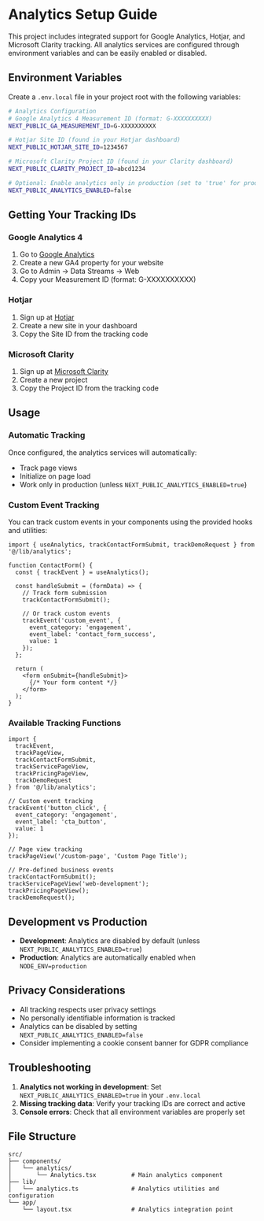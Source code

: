 # Analytics Setup Guide

This project includes integrated support for Google Analytics, Hotjar, and Microsoft Clarity tracking. All analytics services are configured through environment variables and can be easily enabled or disabled.

## Environment Variables

Create a `.env.local` file in your project root with the following variables:

```bash
# Analytics Configuration
# Google Analytics 4 Measurement ID (format: G-XXXXXXXXXX)
NEXT_PUBLIC_GA_MEASUREMENT_ID=G-XXXXXXXXXX

# Hotjar Site ID (found in your Hotjar dashboard)
NEXT_PUBLIC_HOTJAR_SITE_ID=1234567

# Microsoft Clarity Project ID (found in your Clarity dashboard)
NEXT_PUBLIC_CLARITY_PROJECT_ID=abcd1234

# Optional: Enable analytics only in production (set to 'true' for production)
NEXT_PUBLIC_ANALYTICS_ENABLED=false
```

## Getting Your Tracking IDs

### Google Analytics 4
1. Go to [Google Analytics](https://analytics.google.com/)
2. Create a new GA4 property for your website
3. Go to Admin → Data Streams → Web
4. Copy your Measurement ID (format: G-XXXXXXXXXX)

### Hotjar
1. Sign up at [Hotjar](https://www.hotjar.com/)
2. Create a new site in your dashboard
3. Copy the Site ID from the tracking code

### Microsoft Clarity
1. Sign up at [Microsoft Clarity](https://clarity.microsoft.com/)
2. Create a new project
3. Copy the Project ID from the tracking code

## Usage

### Automatic Tracking
Once configured, the analytics services will automatically:
- Track page views
- Initialize on page load
- Work only in production (unless `NEXT_PUBLIC_ANALYTICS_ENABLED=true`)

### Custom Event Tracking

You can track custom events in your components using the provided hooks and utilities:

```tsx
import { useAnalytics, trackContactFormSubmit, trackDemoRequest } from '@/lib/analytics';

function ContactForm() {
  const { trackEvent } = useAnalytics();

  const handleSubmit = (formData) => {
    // Track form submission
    trackContactFormSubmit();
    
    // Or track custom events
    trackEvent('custom_event', {
      event_category: 'engagement',
      event_label: 'contact_form_success',
      value: 1
    });
  };

  return (
    <form onSubmit={handleSubmit}>
      {/* Your form content */}
    </form>
  );
}
```

### Available Tracking Functions

```tsx
import { 
  trackEvent, 
  trackPageView, 
  trackContactFormSubmit, 
  trackServicePageView,
  trackPricingPageView,
  trackDemoRequest 
} from '@/lib/analytics';

// Custom event tracking
trackEvent('button_click', {
  event_category: 'engagement',
  event_label: 'cta_button',
  value: 1
});

// Page view tracking
trackPageView('/custom-page', 'Custom Page Title');

// Pre-defined business events
trackContactFormSubmit();
trackServicePageView('web-development');
trackPricingPageView();
trackDemoRequest();
```

## Development vs Production

- **Development**: Analytics are disabled by default (unless `NEXT_PUBLIC_ANALYTICS_ENABLED=true`)
- **Production**: Analytics are automatically enabled when `NODE_ENV=production`

## Privacy Considerations

- All tracking respects user privacy settings
- No personally identifiable information is tracked
- Analytics can be disabled by setting `NEXT_PUBLIC_ANALYTICS_ENABLED=false`
- Consider implementing a cookie consent banner for GDPR compliance

## Troubleshooting

1. **Analytics not working in development**: Set `NEXT_PUBLIC_ANALYTICS_ENABLED=true` in your `.env.local`
2. **Missing tracking data**: Verify your tracking IDs are correct and active
3. **Console errors**: Check that all environment variables are properly set

## File Structure

```
src/
├── components/
│   └── analytics/
│       └── Analytics.tsx          # Main analytics component
├── lib/
│   └── analytics.ts               # Analytics utilities and configuration
└── app/
    └── layout.tsx                 # Analytics integration point
```
